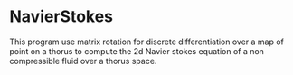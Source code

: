 # NavierStokes
This program use matrix rotation for discrete differentiation over a map of point on a thorus to compute the 2d Navier stokes equation of a non compressible fluid over a thorus space.
